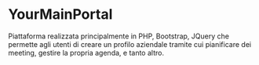# YourMainPortal

Piattaforma realizzata principalmente in PHP, Bootstrap, JQuery che permette agli utenti di creare un profilo aziendale tramite cui pianificare dei meeting, gestire la propria agenda, e tanto altro. 